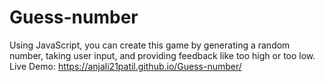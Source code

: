 # Guess-number
Using JavaScript, you can create this game by generating a random number, taking user input, and providing feedback like too high or too low.
Live Demo: https://anjali21patil.github.io/Guess-number/
